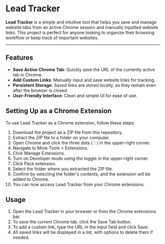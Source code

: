 # Lead Tracker

**Lead Tracker** is a simple and intuitive tool that helps you save and manage website tabs from an active Chrome session and manually inputted website links. This project is perfect for anyone looking to organize their browsing workflow or keep track of important websites.

---

## Features

- **Save Active Chrome Tab**: Quickly save the URL of the currently active tab in Chrome.
- **Add Custom Links**: Manually input and save website links for tracking.
- **Persistent Storage**: Saved links are stored locally, so they remain even after the browser is closed.
- **User-Friendly Interface**: Clean and simple UI for ease of use.


## Setting Up as a Chrome Extension
To use Lead Tracker as a Chrome extension, follow these steps:
1. Download the project as a ZIP file from this repository.
2. Extract the ZIP file to a folder on your computer.
3. Open Chrome and click the three dots (⋮) in the upper-right corner.
4. Navigate to More Tools > Extensions.
5. Click Manage Extensions.
6. Turn on Developer mode using the toggle in the upper-right corner.
7. Click Pack extension.
8. Select the folder where you extracted the ZIP file.
9. Confirm by selecting the folder's contents, and the extension will be added to Chrome.
10. You can now access Lead Tracker from your Chrome extensions.

## Usage
1. Open the Lead Tracker in your browser or from the Chrome extensions bar.
2. To save the current Chrome tab, click the Save Tab button.
3. To add a custom link, type the URL in the input field and click Save.
4. All saved links will be displayed in a list, with options to delete them if needed.
